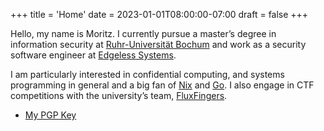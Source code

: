+++
title = 'Home'
date = 2023-01-01T08:00:00-07:00
draft = false
+++

Hello, my name is Moritz. I currently pursue a master’s degree in information security at [Ruhr-Universität Bochum](https://informatik.rub.de/) and work as a security software engineer at [Edgeless Systems](https://edgeless.systems/).

I am particularly interested in confidential computing, and systems programming in general and a big fan of [Nix](https://nixos.org/) and [Go](https://go.dev/). I also engage in CTF competitions with the university’s team, [FluxFingers](https://fluxfingers.net/).

- [My PGP Key](./pgp.txt)
